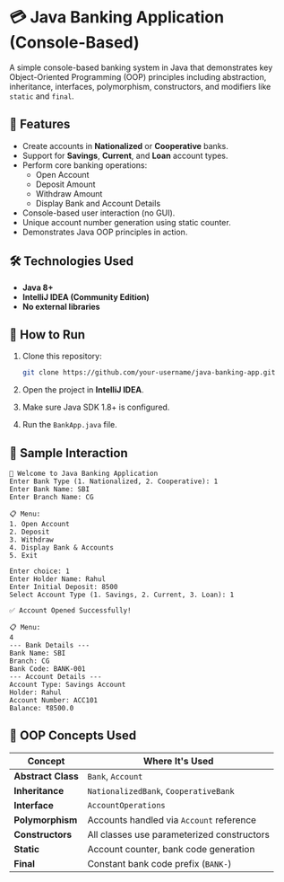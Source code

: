 
# 💳 Java Banking Application (Console-Based)

A simple console-based banking system in Java that demonstrates key Object-Oriented Programming (OOP) principles including abstraction, inheritance, interfaces, polymorphism, constructors, and modifiers like `static` and `final`.

## 📌 Features

- Create accounts in **Nationalized** or **Cooperative** banks.
- Support for **Savings**, **Current**, and **Loan** account types.
- Perform core banking operations:
  - Open Account
  - Deposit Amount
  - Withdraw Amount
  - Display Bank and Account Details
- Console-based user interaction (no GUI).
- Unique account number generation using static counter.
- Demonstrates Java OOP principles in action.

## 🛠 Technologies Used

- **Java 8+**
- **IntelliJ IDEA (Community Edition)**
- **No external libraries**

## 🚀 How to Run

1. Clone this repository:
   ```bash
   git clone https://github.com/your-username/java-banking-app.git
   ```

2. Open the project in **IntelliJ IDEA**.

3. Make sure Java SDK 1.8+ is configured.

4. Run the `BankApp.java` file.

## 📖 Sample Interaction

```
🏦 Welcome to Java Banking Application
Enter Bank Type (1. Nationalized, 2. Cooperative): 1
Enter Bank Name: SBI
Enter Branch Name: CG

📋 Menu:
1. Open Account
2. Deposit
3. Withdraw
4. Display Bank & Accounts
5. Exit

Enter choice: 1
Enter Holder Name: Rahul
Enter Initial Deposit: 8500
Select Account Type (1. Savings, 2. Current, 3. Loan): 1

✅ Account Opened Successfully!

📋 Menu:
4
--- Bank Details ---
Bank Name: SBI
Branch: CG
Bank Code: BANK-001
--- Account Details ---
Account Type: Savings Account
Holder: Rahul
Account Number: ACC101
Balance: ₹8500.0
```

## 🎯 OOP Concepts Used

| Concept           | Where It's Used                                |
|-------------------|-------------------------------------------------|
| **Abstract Class** | `Bank`, `Account`                              |
| **Inheritance**   | `NationalizedBank`, `CooperativeBank`          |
| **Interface**     | `AccountOperations`                             |
| **Polymorphism**  | Accounts handled via `Account` reference        |
| **Constructors**  | All classes use parameterized constructors      |
| **Static**        | Account counter, bank code generation           |
| **Final**         | Constant bank code prefix (`BANK-`)            |

